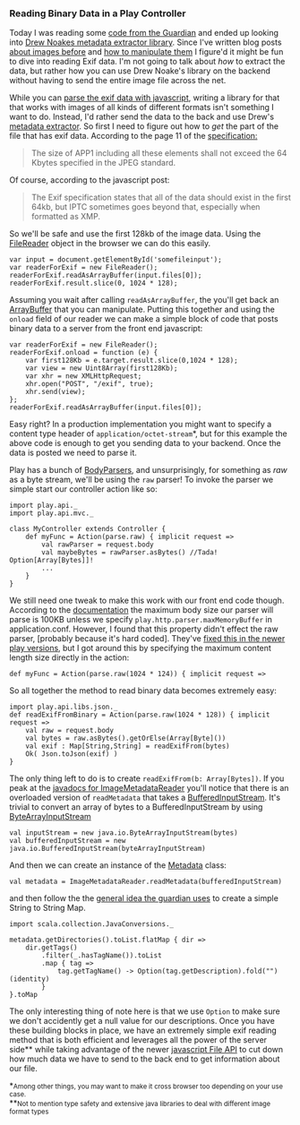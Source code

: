 ### Reading Binary Data in a Play Controller 

Today I was reading some [code from the Guardian] and ended up looking
into [Drew Noakes metadata extractor library]. Since I've written blog 
posts [about images before] and [how to manipulate them] I figure'd it 
might be fun to dive into reading Exif data. I'm not going to talk about 
_how_ to extract the data, but rather how you can use Drew Noake's library 
on the backend without having to send the entire image file across the net. 

While you can [parse the exif data with javascript], writing a library for 
that that works with images of all kinds of different formats isn't something 
I want to do. Instead, I'd rather send the data to the back and use Drew's 
[metadata extractor]. So first I need to figure out how to _get_ the part of 
the file that has exif data. According to the page 11 of the [specification:]

>The size of APP1 including all these elements shall not exceed the 64 Kbytes specified in the JPEG standard. 

Of course, according to the javascript post:

>The Exif specification states that all of the data should exist in the first 64kb, but IPTC sometimes goes beyond that, especially when formatted as XMP.

So we'll be safe and use the first 128kb of the image data. Using the 
[FileReader] object in the browser we can do this easily. 

	var input = document.getElementById('somefileinput');
	var readerForExif = new FileReader();
	readerForExif.readAsArrayBuffer(input.files[0]);
	readerForExif.result.slice(0, 1024 * 128);

Assuming you wait after calling `readAsArrayBuffer`, the you'll get back 
an [ArrayBuffer] that you can manipulate. Putting this together and using 
the `onload` field of our reader we can make a simple block of code 
that posts binary data to a server from the front end javascript:

	var readerForExif = new FileReader();
	readerForExif.onload = function (e) {
		var first128Kb = e.target.result.slice(0,1024 * 128);
		var view = new Uint8Array(first128Kb);
		var xhr = new XMLHttpRequest;
		xhr.open("POST", "/exif", true);
		xhr.send(view);
	};
	readerForExif.readAsArrayBuffer(input.files[0]);

Easy right? In a production implementation you might want to specify 
a content type header of `application/octet-stream`\*, but for this 
example the above code is enough to get you sending data to your 
backend. Once the data is posted we need to parse it. 

Play has a bunch of [BodyParsers], and unsurprisingly, for something 
as _raw_ as a byte stream, we'll be using the `raw` parser! To invoke 
the parser we simple start our controller action like so:
	
	import play.api._
	import play.api.mvc._

	class MyController extends Controller {
		def myFunc = Action(parse.raw) { implicit request => 
			val rawParser = request.body
			val maybeBytes = rawParser.asBytes() //Tada! Option[Array[Bytes]]!
			...
		}
	}

We still need one tweak to make this work with our front end code 
though. According to the [documentation] the maximum body size 
our parser will parse is 100KB unless we specify `play.http.parser.maxMemoryBuffer`
in application.conf. However, I found that this property didn't 
effect the raw parser, [probably because it's hard coded]. They've 
[fixed this in the newer play versions], but I got around this 
by specifying the maximum content length size directly in the action:

	def myFunc = Action(parse.raw(1024 * 124)) { implicit request => 

So all together the method to read binary data becomes extremely 
easy: 
	
	import play.api.libs.json._
	def readExifFromBinary = Action(parse.raw(1024 * 128)) { implicit request =>
		val raw = request.body
		val bytes = raw.asBytes().getOrElse(Array[Byte]())
		val exif : Map[String,String] = readExifFrom(bytes)
		Ok( Json.toJson(exif) )
	}

The only thing left to do is to create `readExifFrom(b: Array[Bytes])`. 
If you peak at the [javadocs for ImageMetadataReader] you'll notice that 
there is an overloaded version of `readMetadata` that takes a [BufferedInputStream].
It's trivial to convert an array of bytes to a BufferedInputStream
by using [ByteArrayInputStream]
	
	val inputStream = new java.io.ByteArrayInputStream(bytes)
	val bufferedInputStream = new java.io.BufferedInputStream(byteArrayInputStream)

And then we can create an instance of the [Metadata] class:

	val metadata = ImageMetadataReader.readMetadata(bufferedInputStream)

and then follow the the [general idea the guardian uses] to create a 
simple String to String Map.

	import scala.collection.JavaConversions._

	metadata.getDirectories().toList.flatMap { dir =>
		dir.getTags()
			.filter(_.hasTagName()).toList
			.map { tag =>
				tag.getTagName() -> Option(tag.getDescription).fold("")(identity)
			}
	}.toMap

The only interesting thing of note here is that we use `Option` to 
make sure we don't accidently get a null value for our descriptions. 
Once you have these building blocks in place, we have an extremely 
simple exif reading method that is both efficient and leverages all 
the power of the server side\*\* while taking advantage of the newer 
[javascript File API] to cut down how much data we have to send to 
the back end to get information about our file. 


\*<small>Among other things, you may want to make it cross browser too depending on your use case.</small><br/>
\*\*<small>Not to mention type safety and extensive java libraries to deal with different image format types</small>

[code from the Guardian]:https://github.com/guardian/grid/blob/master/image-loader/app/lib/imaging/FileMetadataReader.scala
[Drew Noakes metadata extractor library]:http://metadata-extractor.googlecode.com/svn/trunk/Javadoc/overview-summary.html
[about images before]:/tech-blog/aspect-ratios-and-math
[how to manipulate them]:/tech-blog/could-not-instantiate-SVGImageReader-Scrimage
[parse the exif data with javascript]:http://code.flickr.net/2012/06/01/parsing-exif-client-side-using-javascript-2/
[metadata extractor]:https://github.com/drewnoakes/metadata-extractor
[specification:]:http://www.exiv2.org/Exif2-2.PDF
[BodyParsers]:https://www.playframework.com/documentation/2.4.x/ScalaBodyParsers
[FileReader]:https://developer.mozilla.org/en-US/docs/Web/API/FileReader
[ArrayBuffer]:https://developer.mozilla.org/en-US/docs/Web/JavaScript/Reference/Global_Objects/ArrayBuffer
[documentation]:https://www.playframework.com/documentation/2.4.x/ScalaBodyParsers#Specifying-a-body-parser
[project because it's hard coded]:https://github.com/playframework/playframework/blob/2.3.x/framework/src/play/src/main/scala/play/api/mvc/ContentTypes.scala#L351
[fixed this in the newer play versions]:https://www.playframework.com/documentation/2.4.x/Migration24#Maximum-body-length
[javadocs for ImageMetadataReader]:http://metadata-extractor.googlecode.com/svn/trunk/Javadoc/com/drew/imaging/ImageMetadataReader.html
[BufferedInputStream]:https://docs.oracle.com/javase/7/docs/api/java/io/BufferedInputStream.html
[ByteArrayInputStream]:https://docs.oracle.com/javase/7/docs/api/java/io/ByteArrayInputStream.html
[Metadata]:http://metadata-extractor.googlecode.com/svn/trunk/Javadoc/com/drew/metadata/Metadata.html
[general idea the guardian uses]:https://github.com/guardian/grid/blob/master/image-loader/app/lib/imaging/FileMetadataReader.scala#L43
[javascript File API]:https://developer.mozilla.org/en-US/docs/Web/API/File
